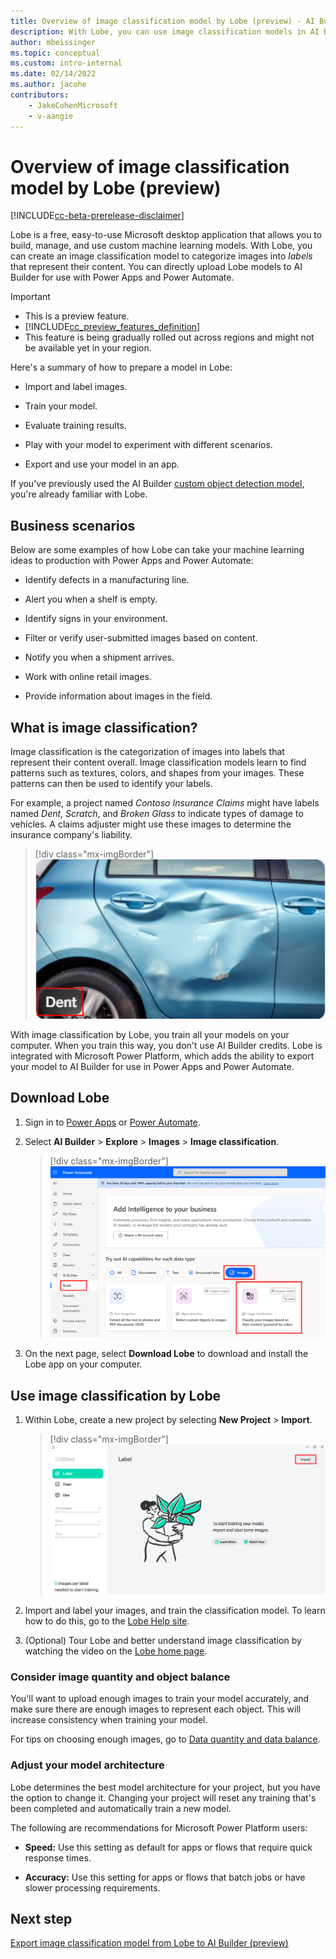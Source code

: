 ```yaml
---
title: Overview of image classification model by Lobe (preview) - AI Builder | Microsoft Docs
description: With Lobe, you can use image classification models in AI Builder to categorize images and add intelligence to your apps.
author: mbeissinger
ms.topic: conceptual
ms.custom: intro-internal
ms.date: 02/14/2022
ms.author: jacohe
contributors:
    - JakeCohenMicrosoft
    - v-aangie
---
```


# Overview of image classification model by Lobe (preview)

[!INCLUDE[cc-beta-prerelease-disclaimer](./includes/cc-beta-prerelease-disclaimer.md)]

Lobe is a free, easy-to-use Microsoft desktop application that allows you to build, manage, and use custom machine learning models. With Lobe, you can create an image classification model to categorize images into *labels* that represent their content. You can directly upload Lobe models to AI Builder for use with Power Apps and Power Automate.

> [!IMPORTANT]
> - This is a preview feature.
> - [!INCLUDE[cc_preview_features_definition](includes/cc-preview-features-definition.md)]
> - This feature is being gradually rolled out across regions and might not be available yet in your region.

Here's a summary of how to prepare a model in Lobe:

- Import and label images.

- Train your model.

- Evaluate training results.

- Play with your model to experiment with different scenarios.

- Export and use your model in an app.

If you've previously used the AI Builder [custom object detection model](object-detection-overview.md), you're already familiar with Lobe.

## Business scenarios

Below are some examples of how Lobe can take your machine learning ideas to production with Power Apps and Power Automate:

- Identify defects in a manufacturing line.

- Alert you when a shelf is empty.

- Identify signs in your environment.

- Filter or verify user-submitted images based on content.

- Notify you when a shipment arrives.

- Work with online retail images.

- Provide information about images in the field.

## What is image classification?

Image classification is the categorization of images into labels that represent their content overall. Image classification models learn to find patterns such as textures, colors, and shapes from your images. These patterns can then be used to identify your labels.

For example, a project named *Contoso Insurance Claims* might have labels named *Dent*, *Scratch*, and *Broken Glass* to indicate types of damage to vehicles. A claims adjuster might use these images to determine the insurance company's liability.

> [!div class="mx-imgBorder"]
> ![Screenshot of a car dent image in the vehicle label.](media/lobe-overview/dent.png "Car dent image in the vehicle label")

With image classification by Lobe, you train all your models on your computer. When you train this way, you don't use AI Builder credits. Lobe is integrated with Microsoft Power Platform, which adds the ability to export your model to AI Builder for use in Power Apps and Power Automate.

## Download Lobe

1. Sign in to [Power Apps](https://make.powerapps.com) or [Power Automate](https://flow.microsoft.com/).

1. Select **AI Builder** > **Explore** > **Images** > **Image classification**.

    > [!div class="mx-imgBorder"]
    > ![Screenshot of Image Classification](media/lobe-overview/lobe-tile.png "Image Classification")

1. On the next page, select **Download Lobe** to download and install the Lobe app on your computer.


## Use image classification by Lobe

1. Within Lobe, create a new project by selecting **New Project** > **Import**.

    > [!div class="mx-imgBorder"]
    > ![Screenshot of Lobe import screen.](media/lobe-overview/lobe-splash.png "Lobe import screen")

1. Import and label your images, and train the classification model. To learn how to do this, go to the [Lobe Help site](https://www.lobe.ai/docs/welcome/welcome).

1. (Optional) Tour Lobe and better understand image classification by watching the video on the [Lobe home page](https://www.lobe.ai/).

### Consider image quantity and object balance

You'll want to upload enough images to train your model accurately, and make sure there are enough images to represent each object. This will increase consistency when training your model.

For tips on choosing enough images, go to [Data quantity and data balance](collect-images.md#data-quantity-and-data-balance).

### Adjust your model architecture

Lobe determines the best model architecture for your project, but you have the option to change it. Changing your project will reset any training that's been completed and automatically train a new model.

The following are recommendations for Microsoft Power Platform users:

- **Speed:** Use this setting as default for apps or flows that require quick response times.

- **Accuracy:** Use this setting for apps or flows that batch jobs or have slower processing requirements.

## Next step

[Export image classification model from Lobe to AI Builder (preview)](lobe-export.md)
